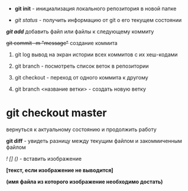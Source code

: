 - **git init** - инициализация локального репозитория в новой папке

- *git status* - получить информацию от git о его текущем состоянии

 ***git add*** добавить файл или файлы к следующему коммиту

 ~~git commit -m "message"~~  создание коммита

 1. git log вывод на экран истории всех коммитов с их хеш-кодами
 
 2. git branch - посмотреть список веток в репозитории

 2. git checkout - переход от одного коммита к другому 

 4. git branch <название ветки> - создать новую ветку

 # git checkout master # 
 вернуться к актуальному состоянию и продолжить работу

 **git diff** - увидеть разницу между текущим файлом и закоммиченным файлом

 *! [] ()* - вставить изображение 

 **[текст, если изображение не выводится]**

**(имя файла из которого изображение необходимо достать)**